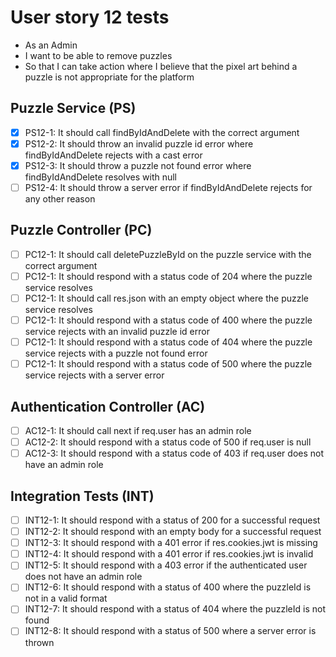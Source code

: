 # User story 12 tests

- As an Admin
- I want to be able to remove puzzles
- So that I can take action where I believe that the pixel art behind a puzzle is not appropriate for the platform

## Puzzle Service (PS)

- [x] PS12-1: It should call findByIdAndDelete with the correct argument
- [x] PS12-2: It should throw an invalid puzzle id error where findByIdAndDelete rejects with a cast error
- [x] PS12-3: It should throw a puzzle not found error where findByIdAndDelete resolves with null
- [ ] PS12-4: It should throw a server error if findByIdAndDelete rejects for any other reason

## Puzzle Controller (PC)

- [ ] PC12-1: It should call deletePuzzleById on the puzzle service with the correct argument
- [ ] PC12-1: It should respond with a status code of 204 where the puzzle service resolves
- [ ] PC12-1: It should call res.json with an empty object where the puzzle service resolves
- [ ] PC12-1: It should respond with a status code of 400 where the puzzle service rejects with an invalid puzzle id error
- [ ] PC12-1: It should respond with a status code of 404 where the puzzle service rejects with a puzzle not found error
- [ ] PC12-1: It should respond with a status code of 500 where the puzzle service rejects with a server error

## Authentication Controller (AC)

- [ ] AC12-1: It should call next if req.user has an admin role
- [ ] AC12-2: It should respond with a status code of 500 if req.user is null
- [ ] AC12-3: It should respond with a status code of 403 if req.user does not have an admin role

## Integration Tests (INT)

- [ ] INT12-1: It should respond with a status of 200 for a successful request
- [ ] INT12-2: It should respond with an empty body for a successful request
- [ ] INT12-3: It should respond with a 401 error if res.cookies.jwt is missing
- [ ] INT12-4: It should respond with a 401 error if res.cookies.jwt is invalid
- [ ] INT12-5: It should respond with a 403 error if the authenticated user does not have an admin role
- [ ] INT12-6: It should respond with a status of 400 where the puzzleId is not in a valid format
- [ ] INT12-7: It should respond with a status of 404 where the puzzleId is not found
- [ ] INT12-8: It should respond with a status of 500 where a server error is thrown
